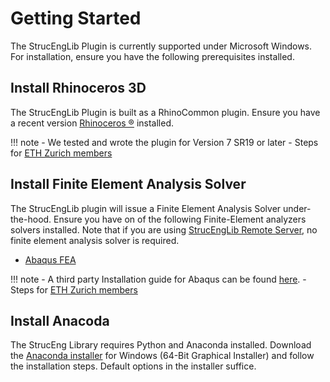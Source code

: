 # Getting Started

The StrucEngLib Plugin is currently supported under Microsoft Windows. For installation, ensure you have the following prerequisites installed.


## Install Rhinoceros 3D
The StrucEngLib Plugin is built as a RhinoCommon plugin. Ensure you have a recent version [Rhinoceros ®](https://www.rhino3d.com/) installed.

!!! note
    - We tested and wrote the plugin for Version 7 SR19 or later
    - Steps for [ETH Zurich members](eth_zurich_members.md)

## Install Finite Element Analysis Solver
The StrucEngLib plugin will issue a Finite Element Analysis Solver under-the-hood. Ensure you have on of the following Finite-Element analyzers solvers installed. Note that if you are using [StrucEngLib Remote Server](https://strucenglib.ethz.ch/strucenglib_plugin/server/), no finite element analysis solver is required.

- [Abaqus FEA](https://www.3ds.com/products-services/simulia/products/abaqus/)


!!! note
    - A third party Installation guide for Abaqus can be found [here](https://web.archive.org/web/20220718103200/https://deviceanalytics.com/install-abaqus-on-windows/).
    - Steps for [ETH Zurich members](eth_zurich_members.md)


## Install Anacoda

The StrucEng Library requires Python and Anaconda installed. Download the [Anaconda installer](https://www.anaconda.com/products/distribution) for Windows (64-Bit Graphical Installer) and follow the installation steps. Default options in the installer suffice.
